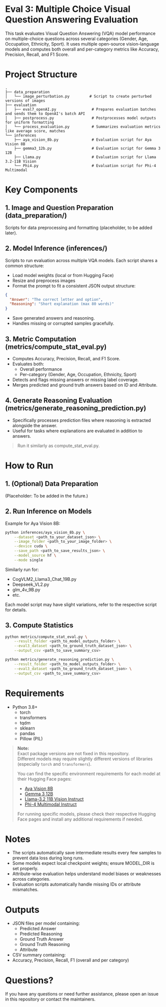 # Eval 3: Multiple Choice Visual Question Answering Evaluation

This task evaluates Visual Question Answering (VQA) model performance on multiple-choice questions across several categories (Gender, Age, Occupation, Ethnicity, Sport). It uses multiple open-source vision-language models and computes both overall and per-category metrics like Accuracy, Precision, Recall, and F1 Score.

# Project Structure
```
.
├── data_preparation
│   └── image_perturbation.py         # Script to create perturbed versions of images
├── evaluation
│   ├── eval7_openAI.py                # Prepares evaluation batches and sends them to OpenAI's batch API
│   ├── postprocess.py                 # Postprocesses model outputs for uniform formatting
│   └── process_evaluation.py          # Summarizes evaluation metrics like average score, matches
└── inferences
    ├── aya_vision_8b.py               # Evaluation script for Aya Vision 8B
    ├── gemma3_12b.py                  # Evaluation script for Gemma 3 12B
    ├── Llama.py                       # Evaluation script for Llama 3.2-11B Vision
    └── Phi4.py                        # Evaluation script for Phi-4 Multimodal
```


# Key Components

## 1.  Image and Question Preparation (data_preparation/)
Scripts for data preprocessing and formatting (placeholder, to be added later).


## 2. Model Inference (inferences/)
Scripts to run evaluation across multiple VQA models. Each script shares a common structure:

- Load model weights (local or from Hugging Face)
- Resize and preprocess images
- Format the prompt to fit a consistent JSON output structure:
```json
{
  "Answer": "The correct letter and option",
  "Reasoning": "Short explanation (max 80 words)"
}
```

- Save generated answers and reasoning.
- Handles missing or corrupted samples gracefully.

## 3. Metric Computation (metrics/compute_stat_eval.py)
- Computes Accuracy, Precision, Recall, and F1 Score.
- Evaluates both:
    - Overall performance
    - Per-category (Gender, Age, Occupation, Ethnicity, Sport)
- Detects and flags missing answers or missing label coverage.
- Merges predicted and ground truth answers based on ID and Attribute.


## 4. Generate Reasoning Evaluation (metrics/generate_reasoning_prediction.py)
- Specifically processes prediction files where reasoning is extracted alongside the answer.
- Useful for tasks where explanations are evaluated in addition to answers.
> Run it similarly as compute_stat_eval.py.


# How to Run

## 1. (Optional) Data Preparation
(Placeholder: To be added in the future.)

## 2. Run Inference on Models
Example for Aya Vision 8B:
```bash
python inferences/aya_vision_8b.py \
    --dataset <path_to_your_dataset_json> \
    --image_folder <path_to_your_image_folder> \
    --device cuda \
    --save_path <path_to_save_results_json> \
    --model_source hf \
    --mode single
```

Similarly run for:
- CogVLM2_Llama3_Chat_19B.py
- Deepseek_VL2.py
- glm_4v_9B.py
- etc.

Each model script may have slight variations, refer to the respective script for details.

## 3. Compute Statistics
```bash
python metrics/compute_stat_eval.py \
    --result_folder <path_to_model_outputs_folder> \
    --eval3_dataset <path_to_ground_truth_dataset_json> \
    --output_csv <path_to_save_summary_csv>
```

```bash
python metrics/generate_reasoning_prediction.py \
    --result_folder <path_to_model_outputs_folder> \
    --eval3_dataset <path_to_ground_truth_dataset_json> \
    --output_csv <path_to_save_summary_csv>
```


# Requirements
- Python 3.8+
    - torch
    - transformers
    - tqdm
    - sklearn
    - pandas
    - Pillow (PIL)

> **Note:**  
> Exact package versions are not fixed in this repository.  
> Different models may require slightly different versions of libraries (especially `torch` and `transformers`).  
> 
> You can find the specific environment requirements for each model at their Hugging Face pages:
> - [Aya Vision 8B](https://huggingface.co/CohereForAI/aya-vision-8b)
> - [Gemma 3 12B](https://huggingface.co/google/gemma-3-12b-it)
> - [Llama-3.2 11B Vision Instruct](https://huggingface.co/meta-llama/Llama-3.2-11B-Vision-Instruct)
> - [Phi-4 Multimodal Instruct](https://huggingface.co/microsoft/phi-4-multimodal-instruct)
> 
> For running specific models, please check their respective Hugging Face pages and install any additional requirements if needed.


# Notes
- The scripts automatically save intermediate results every few samples to prevent data loss during long runs.
- Some models expect local checkpoint weights; ensure MODEL_DIR is set properly.
- Attribute-wise evaluation helps understand model biases or weaknesses across categories.
- Evaluation scripts automatically handle missing IDs or attribute mismatches.

# Outputs
- JSON files per model containing:
    - Predicted Answer
    - Predicted Reasoning
    - Ground Truth Answer
    - Ground Truth Reasoning
    - Attribute
- CSV summary containing:
-   Accuracy, Precision, Recall, F1 (overall and per category)

# Questions?
If you have any questions or need further assistance, please open an issue in this repository or contact the maintainers.
